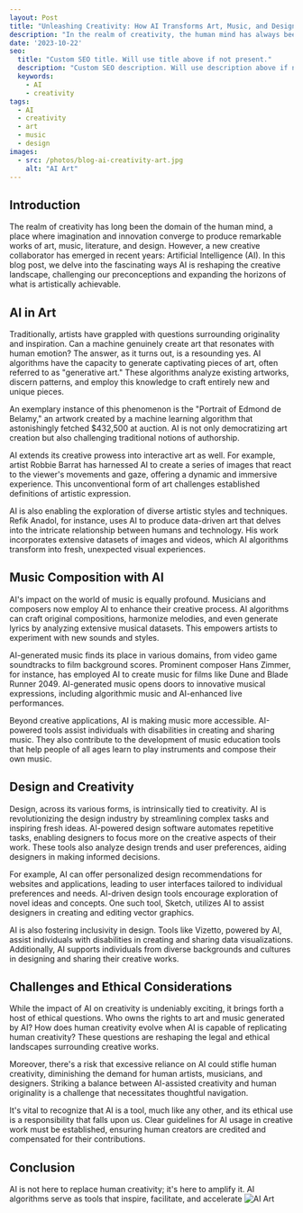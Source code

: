 ```yaml
---
layout: Post
title: "Unleashing Creativity: How AI Transforms Art, Music, and Design"
description: "In the realm of creativity, the human mind has always been the primary source of inspiration. From art and music to literature and design, it's the human imagination that has fueled the most remarkable creations. However, in recent years, a new player has entered the stage – Artificial Intelligence (AI). In this blog post, we'll explore the fascinating ways in which AI is reshaping the creative landscape and challenging our notions of what is possible."
date: '2023-10-22'
seo:
  title: "Custom SEO title. Will use title above if not present."
  description: "Custom SEO description. Will use description above if not present."
  keywords:
    - AI
    - creativity
tags:
  - AI
  - creativity
  - art
  - music
  - design
images:
  - src: /photos/blog-ai-creativity-art.jpg
    alt: "AI Art"
---
```


## Introduction

The realm of creativity has long been the domain of the human mind, a place where imagination and innovation converge to produce remarkable works of art, music, literature, and design. However, a new creative collaborator has emerged in recent years: Artificial Intelligence (AI). In this blog post, we delve into the fascinating ways AI is reshaping the creative landscape, challenging our preconceptions and expanding the horizons of what is artistically achievable.

## AI in Art

Traditionally, artists have grappled with questions surrounding originality and inspiration. Can a machine genuinely create art that resonates with human emotion? The answer, as it turns out, is a resounding yes. AI algorithms have the capacity to generate captivating pieces of art, often referred to as "generative art." These algorithms analyze existing artworks, discern patterns, and employ this knowledge to craft entirely new and unique pieces.

An exemplary instance of this phenomenon is the "Portrait of Edmond de Belamy," an artwork created by a machine learning algorithm that astonishingly fetched $432,500 at auction. AI is not only democratizing art creation but also challenging traditional notions of authorship.

AI extends its creative prowess into interactive art as well. For example, artist Robbie Barrat has harnessed AI to create a series of images that react to the viewer's movements and gaze, offering a dynamic and immersive experience. This unconventional form of art challenges established definitions of artistic expression.

AI is also enabling the exploration of diverse artistic styles and techniques. Refik Anadol, for instance, uses AI to produce data-driven art that delves into the intricate relationship between humans and technology. His work incorporates extensive datasets of images and videos, which AI algorithms transform into fresh, unexpected visual experiences.

## Music Composition with AI

AI's impact on the world of music is equally profound. Musicians and composers now employ AI to enhance their creative process. AI algorithms can craft original compositions, harmonize melodies, and even generate lyrics by analyzing extensive musical datasets. This empowers artists to experiment with new sounds and styles.

AI-generated music finds its place in various domains, from video game soundtracks to film background scores. Prominent composer Hans Zimmer, for instance, has employed AI to create music for films like Dune and Blade Runner 2049. AI-generated music opens doors to innovative musical expressions, including algorithmic music and AI-enhanced live performances.

Beyond creative applications, AI is making music more accessible. AI-powered tools assist individuals with disabilities in creating and sharing music. They also contribute to the development of music education tools that help people of all ages learn to play instruments and compose their own music.

## Design and Creativity

Design, across its various forms, is intrinsically tied to creativity. AI is revolutionizing the design industry by streamlining complex tasks and inspiring fresh ideas. AI-powered design software automates repetitive tasks, enabling designers to focus more on the creative aspects of their work. These tools also analyze design trends and user preferences, aiding designers in making informed decisions.

For example, AI can offer personalized design recommendations for websites and applications, leading to user interfaces tailored to individual preferences and needs. AI-driven design tools encourage exploration of novel ideas and concepts. One such tool, Sketch, utilizes AI to assist designers in creating and editing vector graphics.

AI is also fostering inclusivity in design. Tools like Vizetto, powered by AI, assist individuals with disabilities in creating and sharing data visualizations. Additionally, AI supports individuals from diverse backgrounds and cultures in designing and sharing their creative works.

## Challenges and Ethical Considerations

While the impact of AI on creativity is undeniably exciting, it brings forth a host of ethical questions. Who owns the rights to art and music generated by AI? How does human creativity evolve when AI is capable of replicating human creativity? These questions are reshaping the legal and ethical landscapes surrounding creative works.

Moreover, there's a risk that excessive reliance on AI could stifle human creativity, diminishing the demand for human artists, musicians, and designers. Striking a balance between AI-assisted creativity and human originality is a challenge that necessitates thoughtful navigation.

It's vital to recognize that AI is a tool, much like any other, and its ethical use is a responsibility that falls upon us. Clear guidelines for AI usage in creative work must be established, ensuring human creators are credited and compensated for their contributions.

## Conclusion

AI is not here to replace human creativity; it's here to amplify it. AI algorithms serve as tools that inspire, facilitate, and accelerate
![AI Art](/photos/blog-ai-creativity-art.jpg)